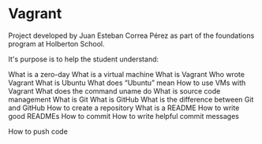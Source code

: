 # Vagrant

Project developed by Juan Esteban Correa Pérez as part of the foundations program at Holberton School.

It's purpose is to help the student understand:

What is a zero-day
What is a virtual machine
What is Vagrant
Who wrote Vagrant
What is Ubuntu
What does “Ubuntu” mean
How to use VMs with Vagrant
What does the command uname do
What is source code management
What is Git
What is GitHub
What is the difference between Git and GitHub
How to create a repository
What is a README
How to write good READMEs
How to commit
How to write helpful commit messages

How to push code
